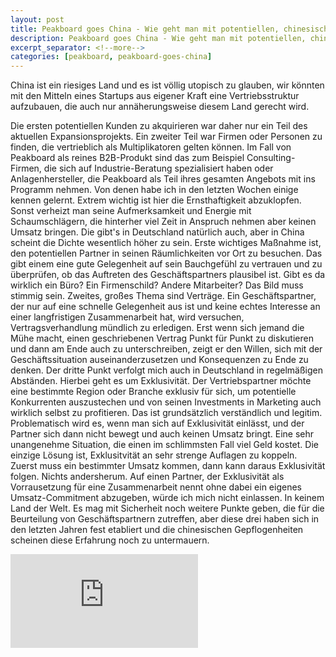 ```yaml
---
layout: post
title: Peakboard goes China - Wie geht man mit potentiellen, chinesischen Vertriebspartnern um?
description: Peakboard goes China - Wie geht man mit potentiellen, chinesischen Vertriebspartnern um?
excerpt_separator: <!--more-->
categories: [peakboard, peakboard-goes-china]
---
```


China ist ein riesiges Land und es ist völlig utopisch zu glauben, wir könnten mit den Mitteln eines Startups aus eigener Kraft eine Vertriebsstruktur aufzubauen, die auch nur annäherungsweise diesem Land gerecht wird. 

<!--more-->

Die ersten potentiellen Kunden zu akquirieren war daher nur ein Teil des aktuellen Expansionsprojekts. Ein zweiter Teil war Firmen oder Personen zu finden, die vertrieblich als Multiplikatoren gelten können. 
Im Fall von Peakboard als reines B2B-Produkt sind das zum Beispiel Consulting-Firmen, die sich auf Industrie-Beratung spezialisiert haben oder Anlagenhersteller, die Peakboard als Teil ihres gesamten Angebots mit ins Programm nehmen. 
Von denen habe ich in den letzten Wochen einige kennen gelernt. Extrem wichtig ist hier die Ernsthaftigkeit abzuklopfen. Sonst verheizt man seine Aufmerksamkeit und Energie mit Schaumschlägern, die hinterher viel Zeit in Anspruch nehmen aber keinen Umsatz bringen. 
Die gibt's in Deutschland natürlich auch, aber in China scheint die Dichte wesentlich höher zu sein.
Erste wichtiges Maßnahme ist, den potentiellen Partner in seinen Räumlichkeiten vor Ort zu besuchen. Das gibt einem eine gute Gelegenheit auf sein Bauchgefühl zu vertrauen und zu überprüfen, ob das Auftreten des Geschäftspartners plausibel ist. 
Gibt es da wirklich ein Büro? Ein Firmenschild? Andere Mitarbeiter? Das Bild muss stimmig sein.
Zweites, großes Thema sind Verträge. Ein Geschäftspartner, der nur auf eine schnelle Gelegenheit aus ist und keine echtes Interesse an einer langfristigen Zusammenarbeit hat, wird versuchen, Vertragsverhandlung mündlich zu erledigen. 
Erst wenn sich jemand die Mühe macht, einen geschriebenen Vertrag Punkt für Punkt zu diskutieren und dann am Ende auch zu unterschreiben, zeigt er den Willen, sich mit der Geschäftssituation auseinanderzusetzen und Konsequenzen zu Ende zu denken.
Der dritte Punkt verfolgt mich auch in Deutschland in regelmäßigen Abständen. Hierbei geht es um Exklusivität. Der Vertriebspartner möchte eine bestimmte Region oder Branche exklusiv für sich, um potentielle Konkurrenten auszustechen und von seinen Investments in Marketing auch wirklich selbst zu profitieren. 
Das ist grundsätzlich verständlich und legitim. Problematisch wird es, wenn man sich auf Exklusivität einlässt, und der Partner sich dann nicht bewegt und auch keinen Umsatz bringt. Eine sehr unangenehme Situation, die einen im schlimmsten Fall viel Geld kostet. 
Die einzige Lösung ist, Exklusitvität an sehr strenge Auflagen zu koppeln. Zuerst muss ein bestimmter Umsatz kommen, dann kann daraus Exklusivität folgen. Nichts andersherum. 
Auf einen Partner, der Exklusivität als Vorrausetzung für eine Zusammenarbeit nennt ohne dabei ein eigenes Umsatz-Commitment abzugeben, würde ich mich nicht einlassen. In keinem Land der Welt.
Es mag mit Sicherheit noch weitere Punkte geben, die für die Beurteilung von Geschäftspartnern zutreffen, aber diese drei haben sich in den letzten Jahren fest etabliert und die chinesischen Gepflogenheiten scheinen diese Erfahrung noch zu untermauern.

<div class="video-container">
    <iframe src="https://www.youtube.com/embed/bA-srx7D3LM" frameborder="0" allow="accelerometer; autoplay; encrypted-media; gyroscope; picture-in-picture" allowfullscreen></iframe>
</div>